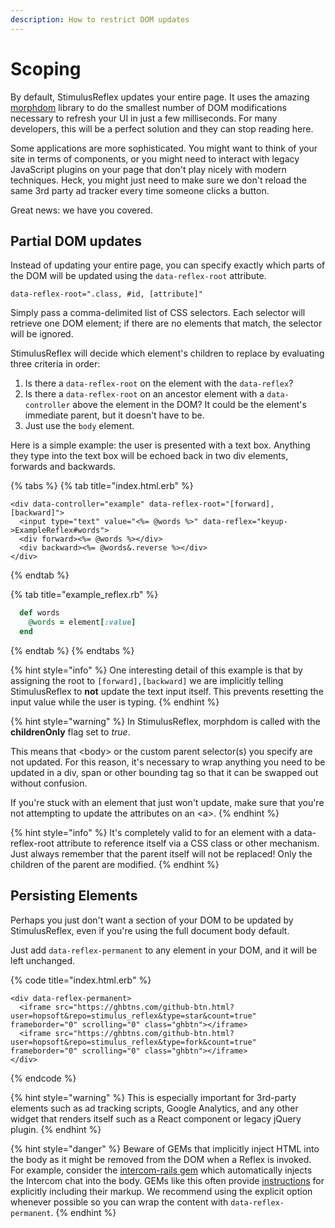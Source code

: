 ```yaml
---
description: How to restrict DOM updates
---
```


# Scoping

By default, StimulusReflex updates your entire page. It uses the amazing [morphdom](https://github.com/patrick-steele-idem/morphdom) library to do the smallest number of DOM modifications necessary to refresh your UI in just a few milliseconds. For many developers, this will be a perfect solution and they can stop reading here.

Some applications are more sophisticated. You might want to think of your site in terms of components, or you might need to interact with legacy JavaScript plugins on your page that don't play nicely with modern techniques. Heck, you might just need to make sure we don't reload the same 3rd party ad tracker every time someone clicks a button.

Great news: we have you covered.

## Partial DOM updates

Instead of updating your entire page, you can specify exactly which parts of the DOM will be updated using the `data-reflex-root` attribute.

`data-reflex-root=".class, #id, [attribute]"`

Simply pass a comma-delimited list of CSS selectors. Each selector will retrieve one DOM element; if there are no elements that match, the selector will be ignored.

StimulusReflex will decide which element's children to replace by evaluating three criteria in order:

1. Is there a `data-reflex-root` on the element with the `data-reflex`?
2. Is there a `data-reflex-root` on an ancestor element with a `data-controller` above the element in the DOM? It could be the element's immediate parent, but it doesn't have to be.
3. Just use the `body` element.

Here is a simple example: the user is presented with a text box. Anything they type into the text box will be echoed back in two div elements, forwards and backwards.

{% tabs %}
{% tab title="index.html.erb" %}
```text
<div data-controller="example" data-reflex-root="[forward],[backward]">
  <input type="text" value="<%= @words %>" data-reflex="keyup->ExampleReflex#words">
  <div forward><%= @words %></div>
  <div backward><%= @words&.reverse %></div>
</div>
```
{% endtab %}

{% tab title="example\_reflex.rb" %}
```ruby
  def words
    @words = element[:value]
  end
```
{% endtab %}
{% endtabs %}

{% hint style="info" %}
One interesting detail of this example is that by assigning the root to `[forward],[backward]` we are implicitly telling StimulusReflex to **not** update the text input itself. This prevents resetting the input value while the user is typing.
{% endhint %}

{% hint style="warning" %}
In StimulusReflex, morphdom is called with the **childrenOnly** flag set to _true_.

This means that &lt;body&gt; or the custom parent selector\(s\) you specify are not updated. For this reason, it's necessary to wrap anything you need to be updated in a div, span or other bounding tag so that it can be swapped out without confusion.

If you're stuck with an element that just won't update, make sure that you're not attempting to update the attributes on an &lt;a&gt;.
{% endhint %}

{% hint style="info" %}
It's completely valid to for an element with a data-reflex-root attribute to reference itself via a CSS class or other mechanism. Just always remember that the parent itself will not be replaced! Only the children of the parent are modified.
{% endhint %}

## Persisting Elements

Perhaps you just don't want a section of your DOM to be updated by StimulusReflex, even if you're using the full document body default.

Just add `data-reflex-permanent` to any element in your DOM, and it will be left unchanged.

{% code title="index.html.erb" %}
```markup
<div data-reflex-permanent>
  <iframe src="https://ghbtns.com/github-btn.html?user=hopsoft&repo=stimulus_reflex&type=star&count=true" frameborder="0" scrolling="0" class="ghbtn"></iframe>
  <iframe src="https://ghbtns.com/github-btn.html?user=hopsoft&repo=stimulus_reflex&type=fork&count=true" frameborder="0" scrolling="0" class="ghbtn"></iframe>
</div>
```
{% endcode %}

{% hint style="warning" %}
This is especially important for 3rd-party elements such as ad tracking scripts, Google Analytics, and any other widget that renders itself such as a React component or legacy jQuery plugin.
{% endhint %}

{% hint style="danger" %}
Beware of GEMs that implicitly inject HTML into the body as it might be removed from the DOM when a Reflex is invoked. For example, consider the [intercom-rails gem](https://github.com/intercom/intercom-rails) which automatically injects the Intercom chat into the body. GEMs like this often provide [instructions](https://github.com/intercom/intercom-rails#manually-inserting-the-intercom-javascript) for explicitly including their markup. We recommend using the explicit option whenever possible so you can wrap the content with `data-reflex-permanent`.
{% endhint %}

